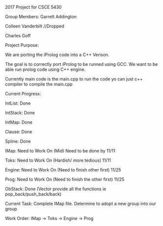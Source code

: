 2017 Project for CSCE 5430

Group Members:
Garrett Addington

Colleen Vanderbilt //Dropped

Charles Goff

Project Purpose:

We are porting the iProlog code into a C++ Verison.

The goal is to correctly port iProlog to be runned using GCC.
We want to be able run prolog code using C++ engine.


Currently main code is the main.cpp to run the code yo can just
c++ compiler to compile the main.cpp

Current Progress:

IntList: Done

IntStack: Done

IntMap: Done

Clause: Done

Spline: Done

IMap: Need to Work On (Mid) Need to be done by 11/11

Toks: Need to Work On (Hardish/ more tedious) 11/11

Engine: Need to Work On (Need to finish other first) 11/25

Prog: Need to Work On (Need to finish the other first) 11/25

ObStack: Done (Vector provide all the functions ie pop_back/push_back/back)


Current Task:
Complete IMap file. Determine to adopt a new group into our group

Work Order:
IMap -> Toks -> Engine -> Prog

